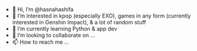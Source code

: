 - 👋 Hi, I’m @hasnahashifa
- 👀 I’m interested in kpop (especially EXO), games in any form (currently interested in Genshin Impact), & a lot of random stuff
- 🌱 I’m currently learning Python & app dev
- 💞️ I’m looking to collaborate on ...
- 📫 How to reach me ...

<!---
hasnahashifa/hasnahashifa is a ✨ special ✨ repository because its `README.md` (this file) appears on your GitHub profile.
You can click the Preview link to take a look at your changes.
--->
